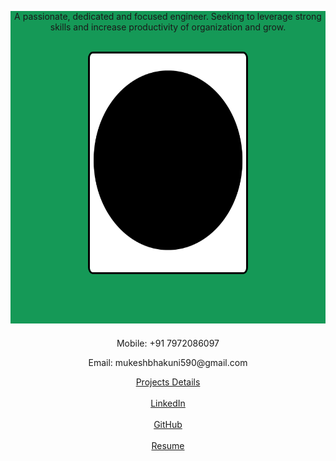 <div style="height:500px;text-align:center;background:#159957">
  <p> A passionate, dedicated and focused engineer. Seeking to leverage strong skills and increase productivity of organization and grow.
  <br><br>
  <center>
    <img src="images/plain_black.jpg?raw=true" style="width:250px; height:350px; border-radius:3%;border:3px solid #000;">
  </center>
  <br><br><br><br><br>
  <p>Mobile: +91 7972086097</p>
  <p>Email: mukeshbhakuni590@gmail.com</p>    
  <a href="http://bit.ly/2MIPXlp" target="_blank">Projects Details</a><br><br>
  <a href="https://www.linkedin.com/in/mukesh-bhakuni-3ba486135" target="_blank">LinkedIn<a>
  <br><br>
  <a href="https://github.com/mukeshbhakuni" target="_blank">GitHub</a><br><br>
  <a href="http://bit.ly/2LqJf2J" target="_blank">Resume</a><br><br>
  <p>
  </div>


